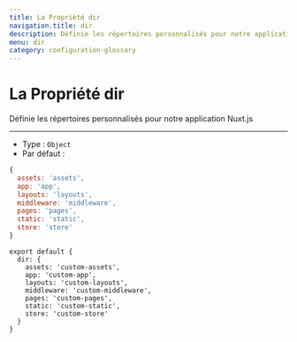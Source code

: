```yaml
---
title: La Propriété dir
navigation.title: dir
description: Définie les répertoires personnalisés pour notre application Nuxt.js
menu: dir
category: configuration-glossary
---
```

# La Propriété dir

Définie les répertoires personnalisés pour notre application Nuxt.js

---

- Type : `Object`
- Par défaut :

```js
{
  assets: 'assets',
  app: 'app',
  layouts: 'layouts',
  middleware: 'middleware',
  pages: 'pages',
  static: 'static',
  store: 'store'
}
```

```js{}[nuxt.config.js]
export default {
  dir: {
    assets: 'custom-assets',
    app: 'custom-app',
    layouts: 'custom-layouts',
    middleware: 'custom-middleware',
    pages: 'custom-pages',
    static: 'custom-static',
    store: 'custom-store'
  }
}
```
